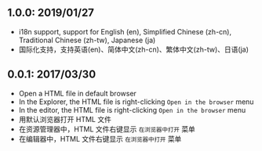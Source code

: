 ## 1.0.0: 2019/01/27
- i18n support, support for English (en), Simplified Chinese (zh-cn), Traditional Chinese (zh-tw), Japanese (ja)
- 国际化支持，支持英语(en)、简体中文(zh-cn)、繁体中文(zh-tw)、日语(ja)

## 0.0.1: 2017/03/30
- Open a HTML file in default browser
- In the Explorer, the HTML file is right-clicking `Open in the browser` menu
- In the editor, the HTML file is right-clicking `Open in the browser` menu
- 用默认浏览器打开 HTML 文件
- 在资源管理器中，HTML 文件右键显示 `在浏览器中打开` 菜单
- 在编辑器中，HTML 文件右键显示 `在浏览器中打开` 菜单